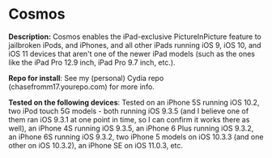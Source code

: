 # Cosmos
**Description:** Cosmos enables the iPad-exclusive PictureInPicture feature to jailbroken iPods, and iPhones, and all other iPads running iOS 9, iOS 10, and iOS 11 devices that aren't one of the newer iPad models (such as the ones like the iPad Pro 12.9 inch, iPad Pro 9.7 inch, etc.).

**Repo for install**: See my (personal) Cydia repo (chasefromm17.yourepo.com) for more info.

**Tested on the following devices**: Tested on an iPhone 5S running iOS 10.2, two iPod touch 5G models - both running iOS 9.3.5 (and I believe one of them ran iOS 9.3.1 at one point in time, so I can confirm it works there as well), an iPhone 4S running iOS 9.3.5, an iPhone 6 Plus running iOS 9.3.2, an iPhone 6S running iOS 9.3.2, two iPhone 5 models on iOS 10.3.3 (and one other on iOS 10.3.2), an iPhone SE on iOS 11.0.3, etc.

